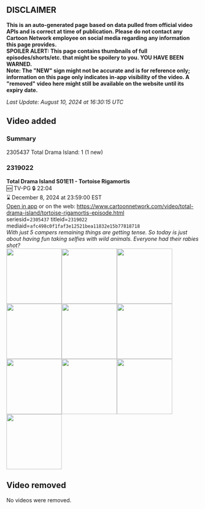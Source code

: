 ## DISCLAIMER
**This is an auto-generated page based on data pulled from official video APIs and is correct at time of publication. Please do not contact any Cartoon Network employee on social media regarding any information this page provides.**  
**SPOILER ALERT: This page contains thumbnails of full episodes/shorts/etc. that might be spoilery to you. YOU HAVE BEEN WARNED.**  
**Note: The "NEW" sign might not be accurate and is for reference only; information on this page only indicates in-app visibility of the video. A "removed" video here might still be available on the website until its expiry date.**  

_Last Update: August 10, 2024 at 16:30:15 UTC_
## Video added
### Summary
2305437 Total Drama Island: 1 (1 new)  
### 2319022
**Total Drama Island S01E11 - Tortoise Rigamortis**  
🆕 TV-PG 🔒 22:04  
⌛ December 8, 2024 at 23:59:00 EST  
[Open in app](https://cnvideo.sercomkc.org/redirector.html?type=cnapp&seriesid=2305437&titleid=2319022&mediaid=afc498c0f1faf3e12521bea11832e15b77818718) or on the web: https://www.cartoonnetwork.com/video/total-drama-island/tortoise-rigamortis-episode.html  
seriesid=`2305437` titleid=`2319022` mediaid=`afc498c0f1faf3e12521bea11832e15b77818718`  
_With just 5 campers remaining things are getting tense. So today is just about having fun taking selfies with wild animals. Everyone had their rabies shot?_  
<a href="https://s3.amazonaws.com/cartoonorchestrator/2319022_001_1280x720.jpg"><img src="https://s3.amazonaws.com/cartoonorchestrator/2319022_001_640x360.jpg" height="144px" /></a><a href="https://s3.amazonaws.com/cartoonorchestrator/2319022_002_1280x720.jpg"><img src="https://s3.amazonaws.com/cartoonorchestrator/2319022_002_640x360.jpg" height="144px" /></a><a href="https://s3.amazonaws.com/cartoonorchestrator/2319022_003_1280x720.jpg"><img src="https://s3.amazonaws.com/cartoonorchestrator/2319022_003_640x360.jpg" height="144px" /></a><a href="https://s3.amazonaws.com/cartoonorchestrator/2319022_004_1280x720.jpg"><img src="https://s3.amazonaws.com/cartoonorchestrator/2319022_004_640x360.jpg" height="144px" /></a><a href="https://s3.amazonaws.com/cartoonorchestrator/2319022_005_1280x720.jpg"><img src="https://s3.amazonaws.com/cartoonorchestrator/2319022_005_640x360.jpg" height="144px" /></a><a href="https://s3.amazonaws.com/cartoonorchestrator/2319022_006_1280x720.jpg"><img src="https://s3.amazonaws.com/cartoonorchestrator/2319022_006_640x360.jpg" height="144px" /></a><a href="https://s3.amazonaws.com/cartoonorchestrator/2319022_007_1280x720.jpg"><img src="https://s3.amazonaws.com/cartoonorchestrator/2319022_007_640x360.jpg" height="144px" /></a><a href="https://s3.amazonaws.com/cartoonorchestrator/2319022_008_1280x720.jpg"><img src="https://s3.amazonaws.com/cartoonorchestrator/2319022_008_640x360.jpg" height="144px" /></a><a href="https://s3.amazonaws.com/cartoonorchestrator/2319022_009_1280x720.jpg"><img src="https://s3.amazonaws.com/cartoonorchestrator/2319022_009_640x360.jpg" height="144px" /></a><a href="https://s3.amazonaws.com/cartoonorchestrator/2319022_010_1280x720.jpg"><img src="https://s3.amazonaws.com/cartoonorchestrator/2319022_010_640x360.jpg" height="144px" /></a>
## Video removed
No videos were removed.  
